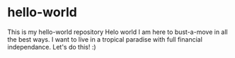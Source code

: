# hello-world
This is my hello-world repository
Helo world I am here to bust-a-move in all the best ways. I want to live in a tropical paradise with full financial independance. Let's do this! :) 
